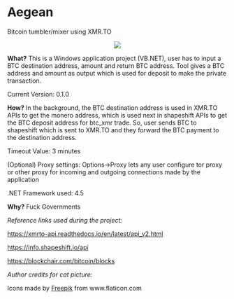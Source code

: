 # Aegean

Bitcoin tumbler/mixer using XMR.TO

<p align="center"> <img src="https://github.com/prayank23/Aegean/blob/master/screenshot.png?raw=true"/> </p>

**What?**
This is a Windows application project (VB.NET), user has to input a BTC destination address, amount and return BTC address. Tool gives a BTC address and amount as output which is used for deposit to make the private transaction.

Current Version: 0.1.0

**How?**
In the background, the BTC destination address is used in XMR.TO APIs to get the monero address, which is used next in shapeshift APIs to get the BTC deposit address for btc_xmr trade. So, user sends BTC to shapeshift which is sent to XMR.TO and they forward the BTC payment to the destination address.

Timeout Value: 3 minutes

(Optional) Proxy settings: Options->Proxy lets any user configure tor proxy or other proxy for incoming and outgoing connections made by the application

.NET Framework used: 4.5

**Why?**
Fuck Governments

_Reference links used during the project:_

https://xmrto-api.readthedocs.io/en/latest/api_v2.html

https://info.shapeshift.io/api

https://blockchair.com/bitcoin/blocks

_Author credits for cat picture:_ 
<div>Icons made by <a href="http://www.freepik.com" title="Freepik">Freepik</a> from www.flaticon.com 







